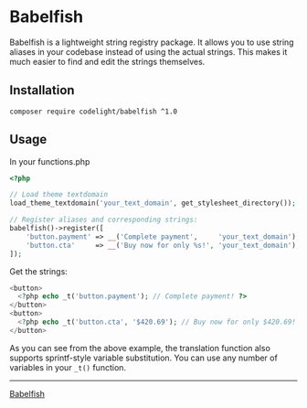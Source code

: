 # Babelfish
Babelfish is a lightweight string registry package. 
It allows you to use string aliases in your codebase instead of using the actual strings.
This makes it much easier to find and edit the strings themselves.

## Installation
```composer require codelight/babelfish ^1.0```

## Usage
In your functions.php
```php
<?php

// Load theme textdomain
load_theme_textdomain('your_text_domain', get_stylesheet_directory());

// Register aliases and corresponding strings:
babelfish()->register([
    'button.payment' => __('Complete payment',     'your_text_domain'),
    'button.cta'     => __('Buy now for only %s!', 'your_text_domain'),
]);
```

Get the strings:
```php
<button>
  <?php echo _t('button.payment'); // Complete payment! ?>
</button>
<button>
  <?php echo _t('button.cta', '$420.69'); // Buy now for only $420.69!  ?>
</button>
```
As you can see from the above example, the translation function also supports sprintf-style variable substitution.
You can use any number of variables in your `_t()` function.

---
[Babelfish](https://www.goodreads.com/quotes/1187961-the-babel-fish-is-small-yellow-and-leech-like-and-probably)
